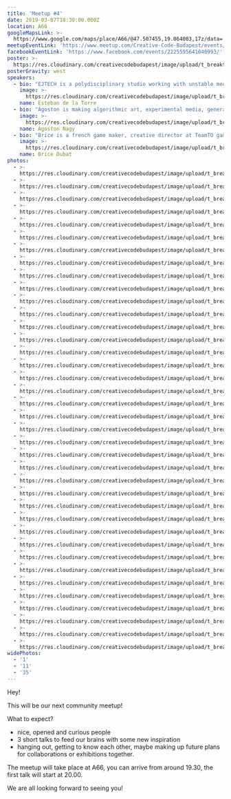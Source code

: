 ```yaml
---
title: 'Meetup #4'
date: 2019-03-07T18:30:00.000Z
location: A66
googleMapsLink: >-
  https://www.google.com/maps/place/A66/@47.507455,19.064003,17z/data=!3m1!4b1!4m5!3m4!1s0x4741dc71e8f07141:0x338531a68ac2aa0!8m2!3d47.5074514!4d19.0661917
meetupEventLink: 'https://www.meetup.com/Creative-Code-Budapest/events/qnhgzpyzfbkb/'
facebookEventLink: 'https://www.facebook.com/events/2225595641040993/'
poster: >-
  https://res.cloudinary.com/creativecodebudapest/image/upload/t_breakthumbnails/v1574804898/cc4/creativecode_4_kfila1.jpg
posterGravity: west
speakers:
  - bio: "EJTECH is a polydisciplinary studio working with unstable media, experimental interfaces, electronic textiles, and future materials, focusing their artistic research on the crossmodal synergy between the physical and digital, the process of sensory integration and further explorations on HCI (human-computer interaction) via interactive installations and dynamic art pieces.\r\n\nThey will talk about sound, space and textile technospiritualism. More [here](http://ejtech.cc)."
    image: >-
      https://res.cloudinary.com/creativecodebudapest/image/upload/t_breakthumbnails/v1574805013/cc4/esteban_lwhihc.jpg
    name: Esteban de la Torre
  - bio: "Ágoston is making algorithmic art, experimental media, generative arts using free & open source tools. He is designing dynamic systems & interfaces for networked installations, developing creative mobile applications. His field of interests are cognitive computing & embodied experience, data visualization & sonification, the role of computational culture in different social contexts. He regularly gives workshops and developing courses on algorithmic art, creative coding & machine learning using several open source languages. He is a guest lecturer at Moholy-Nagy University of Design & Arts (MOME, Hungary) and a HCI researcher at Prezi.com. He is the co-founder of the experimental new media design group Binaura.\r\n\nYou can find more about his works [here](http://www.binaura.net/)."
    image: >-
      https://res.cloudinary.com/creativecodebudapest/image/upload/t_breakthumbnails/v1574805014/cc4/nagyagoston_mpdivp.jpg
    name: Ágoston Nagy
  - bio: "Brice is a french game maker, creative director at TeamTO games, wannabe writer, who cofounded Klondike collective. He explores the frontiers between literature and interactive experiences, but also players boundaries through games that engage him physically. People can call him Pitoum, except his mother who categorically refuses.\r\n\nBrice will talk about games and words and words in games, and games in words, probably.\r\n\nMore about Brice [here](http://www.pitoum.net/) and their collective [here](http://www.klondike.fr/). \n\nhttp://www.klondike.fr/"
    image: >-
      https://res.cloudinary.com/creativecodebudapest/image/upload/t_breakthumbnails/v1574805014/cc4/bricedubat_afkoto.jpg
    name: Brice Dubat
photos:
  - >-
    https://res.cloudinary.com/creativecodebudapest/image/upload/t_breakthumbnails/v1574809121/cc4/P1070686-2_bsrcur.jpg
  - >-
    https://res.cloudinary.com/creativecodebudapest/image/upload/t_breakthumbnails/v1574809314/cc4/P1070679_rvm3o4.jpg
  - >-
    https://res.cloudinary.com/creativecodebudapest/image/upload/t_breakthumbnails/v1574809312/cc4/P1070682_v6kbkn.jpg
  - >-
    https://res.cloudinary.com/creativecodebudapest/image/upload/t_breakthumbnails/v1574809312/cc4/P1070669_krfimw.jpg
  - >-
    https://res.cloudinary.com/creativecodebudapest/image/upload/t_breakthumbnails/v1574809301/cc4/P1070646_uddgha.jpg
  - >-
    https://res.cloudinary.com/creativecodebudapest/image/upload/t_breakthumbnails/v1574809301/cc4/P1070678_zynwxq.jpg
  - >-
    https://res.cloudinary.com/creativecodebudapest/image/upload/t_breakthumbnails/v1574809300/cc4/P1070644_squj16.jpg
  - >-
    https://res.cloudinary.com/creativecodebudapest/image/upload/t_breakthumbnails/v1574809292/cc4/P1070654_omh16c.jpg
  - >-
    https://res.cloudinary.com/creativecodebudapest/image/upload/t_breakthumbnails/v1574809285/cc4/P1070638_q4qjq2.jpg
  - >-
    https://res.cloudinary.com/creativecodebudapest/image/upload/t_breakthumbnails/v1574809281/cc4/P1070632_gp1p9i.jpg
  - >-
    https://res.cloudinary.com/creativecodebudapest/image/upload/t_breakthumbnails/v1574809275/cc4/P1070628_bu8xtu.jpg
  - >-
    https://res.cloudinary.com/creativecodebudapest/image/upload/t_breakthumbnails/v1574809272/cc4/P1070625_p8wisa.jpg
  - >-
    https://res.cloudinary.com/creativecodebudapest/image/upload/t_breakthumbnails/v1574809264/cc4/P1070623_q21xky.jpg
  - >-
    https://res.cloudinary.com/creativecodebudapest/image/upload/t_breakthumbnails/v1574809262/cc4/P1070616_i7lwtb.jpg
  - >-
    https://res.cloudinary.com/creativecodebudapest/image/upload/t_breakthumbnails/v1574809254/cc4/P1070613_kyz7f3.jpg
  - >-
    https://res.cloudinary.com/creativecodebudapest/image/upload/t_breakthumbnails/v1574809238/cc4/P1070604_bc5xqk.jpg
  - >-
    https://res.cloudinary.com/creativecodebudapest/image/upload/t_breakthumbnails/v1574809242/cc4/P1070615_cdfdlk.jpg
  - >-
    https://res.cloudinary.com/creativecodebudapest/image/upload/t_breakthumbnails/v1574809243/cc4/P1070603_u7qogn.jpg
  - >-
    https://res.cloudinary.com/creativecodebudapest/image/upload/t_breakthumbnails/v1574809232/cc4/P1070600_pjzg1x.jpg
  - >-
    https://res.cloudinary.com/creativecodebudapest/image/upload/t_breakthumbnails/v1574809228/cc4/P1070598_r0mn1z.jpg
  - >-
    https://res.cloudinary.com/creativecodebudapest/image/upload/t_breakthumbnails/v1574809224/cc4/P1070601_ehvorr.jpg
  - >-
    https://res.cloudinary.com/creativecodebudapest/image/upload/t_breakthumbnails/v1574809201/cc4/P1070563_bnqy7w.jpg
  - >-
    https://res.cloudinary.com/creativecodebudapest/image/upload/t_breakthumbnails/v1574809202/cc4/P1070728_mrdxli.jpg
  - >-
    https://res.cloudinary.com/creativecodebudapest/image/upload/t_breakthumbnails/v1574809215/cc4/P1070581_ckpeno.jpg
  - >-
    https://res.cloudinary.com/creativecodebudapest/image/upload/t_breakthumbnails/v1574809199/cc4/P1070567_tlnpit.jpg
  - >-
    https://res.cloudinary.com/creativecodebudapest/image/upload/t_breakthumbnails/v1574809196/cc4/P1070736_ropfnf.jpg
  - >-
    https://res.cloudinary.com/creativecodebudapest/image/upload/t_breakthumbnails/v1574809195/cc4/P1070746_rzm0ye.jpg
  - >-
    https://res.cloudinary.com/creativecodebudapest/image/upload/t_breakthumbnails/v1574809184/cc4/P1070721_afbnp2.jpg
  - >-
    https://res.cloudinary.com/creativecodebudapest/image/upload/t_breakthumbnails/v1574809183/cc4/P1070726_ycvesq.jpg
  - >-
    https://res.cloudinary.com/creativecodebudapest/image/upload/t_breakthumbnails/v1574809168/cc4/P1070734_qerf27.jpg
  - >-
    https://res.cloudinary.com/creativecodebudapest/image/upload/t_breakthumbnails/v1574809167/cc4/P1070732_wtwx2g.jpg
  - >-
    https://res.cloudinary.com/creativecodebudapest/image/upload/t_breakthumbnails/v1574809152/cc4/P1070717_ouxmby.jpg
  - >-
    https://res.cloudinary.com/creativecodebudapest/image/upload/t_breakthumbnails/v1574809150/cc4/P1070720_uzfidc.jpg
  - >-
    https://res.cloudinary.com/creativecodebudapest/image/upload/t_breakthumbnails/v1574809142/cc4/P1070702_arp7xc.jpg
  - >-
    https://res.cloudinary.com/creativecodebudapest/image/upload/t_breakthumbnails/v1574809144/cc4/P1070706_amczsf.jpg
  - >-
    https://res.cloudinary.com/creativecodebudapest/image/upload/t_breakthumbnails/v1574809147/cc4/P1070696_mmxlvf.jpg
  - >-
    https://res.cloudinary.com/creativecodebudapest/image/upload/t_breakthumbnails/v1574809137/cc4/P1070705_k8sxhy.jpg
  - >-
    https://res.cloudinary.com/creativecodebudapest/image/upload/t_breakthumbnails/v1574809128/cc4/P1070693_bgrncq.jpg
widePhotos:
  - '1'
  - '11'
  - '35'
---
```

Hey!

This will be our next community meetup!

What to expect?

* nice, opened and curious people
* 3 short talks to feed our brains with some new inspiration
* hanging out, getting to know each other, maybe making up future plans for collaborations or exhibitions together.

The meetup will take place at A66, you can arrive from around 19.30, the first talk will start at 20.00.

We are all looking forward to seeing you!
